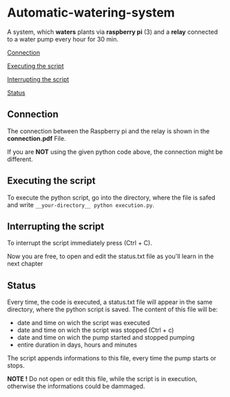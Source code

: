# Automatic-watering-system
A system, which **waters** plants via **raspberry pi** (3) and a **relay** connected to a water pump every hour for 30 min.

[Connection](#connection)

[Executing the script](#executing-the-script)

[Interrupting the script](#interrupting-the-script)

[Status](#status)

## Connection
The connection between the Raspberry pi and the relay is shown in the **connection.pdf** File.

If you are **NOT** using the given python code above, the connection might be different.

## Executing the script
To execute the python script, go into the directory, where the file is safed and write
```__your-directory__ python execution.py```.

## Interrupting the script
To interrupt the script immediately press (Ctrl + C).

Now you are free, to open and edit the status.txt file as you'll learn in the next chapter

## Status
Every time, the code is executed, a status.txt file will appear in the same directory, where the python script is saved. The content of this file will be:
- date and time on wich the script was executed
- date and time on wich the script was stopped (Ctrl + c)
- date and time on wich the pump started and stopped pumping
- entire duration in days, hours and minutes

The script appends informations to this file, every time the pump starts or stops.

**NOTE !** Do not open or edit this file, while the script is in execution, otherwise the informations could be dammaged.
